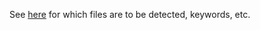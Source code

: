 See [here](https://cabal.readthedocs.io/en/3.4/cabal-project.html) for which
files are to be detected, keywords, etc.
